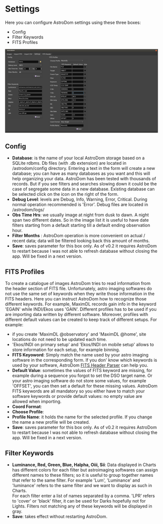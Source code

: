 # Settings
Here you can configure AstroDom settings using these three boxes:
- Config 
- Filter Keywords
- FITS Profiles

![Settings Tab](settings.png)

## Config 

- **Database**: is the name of your local AstroDom storage  based on a SQLite rdbms. Db files (with .db extension) are located in /astrodom/config directory.
Entering a text in the form will create a new database; you can have as many databases as you want and this will help organizing your data. AstroDom has been tested with thousands of records. But if you see filters and searches slowing down it could be the case of segregate some data in a new database. 
Existing database can be selected click on the icon on the right of the form.
- **Debug Level**: levels are Debug, Info, Warning, Error, Critical. During normal operation recommended is 'Error'. Debug files are located in  /astrodom/logs/
- **Obs Time Hrs**: we usually image at night from dusk to dawn. A night span two different dates. So in the image list it is useful to have date filters starting from a default starting till a default ending observation hour.
- **Filter Months** : AstroDom operation is more convenient on actual / recent data; data will be filtered looking back this amount of months.
- **Save**: saves parameter for this box only. As of v0.2 it requires AstroDom to restart because I was not able to refresh database without closing the app. Will be fixed in a next version.

## FITS Profiles
To create a catalogue of images AstroDom tries to read information from the header section of FITS file. Unfortunately, astro imaging softwares do not use the same set of keywords when they write those information in the FITS headers.
Here you can instruct AstroDom how to recognize those different keywords. For example, MaximDL records gain info in the keyword 'EGAIN' while INDI/Ekos uses 'GAIN'.
Different profiles has to be used if you are importing data written by different software. Moreover, profiles with different default values can be created to keep track of different setups. 
For example: 
- if you create 'MaximDL @observatory' and 'MaximDL @home', site locations do not need to  be updated each time. 
- 'Ekos/INDI on primary setup' and 'Ekos/INDI on mobile setup' allows to store information for each setup, for example binning.
- **FITS Keyoword**: Simply match the name used by your astro imaging software in the corresponding form. If you don' know which keywords is used by your software, AstroDom [FITS Header Parser](fitsHeader.md) can help you.
- **Default Value**: sometimes the values of FITS keyword are missing, for example during a sequence you forgot to set the DSO target name. Or your astro imaging software do not store some values, for example 'OFFSET', you can then set a default for these missing values. AstroDom  FITS keywords are all mandatory so you either have to match your software keywords or provide default values: no empty value are allowed when importing.   
- **Coord Format**:
- **Choose Profile**:
- **Profile Name**: it holds the name for the selected profile. If you change the name a new profile will be created. 
- **Save**: saves parameter for this box only. As of v0.2 it requires AstroDom to restart because I was not able to refresh database without closing the app. Will be fixed in a next version.


## Filter Keywords
- **Luminance, Red, Green, Blue, Halpha, Oiii, Sii**: Data displayed in Charts has different colors for each filter but astroimaging softwares can assign different names to these filters; so it is useful to group together names that refer to the same filter. For example 'Lum', 'Luminance' and 'luminance' refers to the same filter and we want to display as such in Charts.  
For each filter enter a list of names separated by a comma.
'LPR' refers to 'cover' or 'black' filter, it can be used for Darks hopefully not for Lights.
Filters not matching any of these keywords will be displayed in gray.
- **Save**: takes effect without restarting AstroDom.
 
